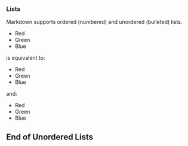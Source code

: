 ### Lists

Markdown supports ordered (numbered) and unordered (bulleted) lists.

*   Red
*   Green
*   Blue

is equivalent to:

+   Red
+   Green
+   Blue

and:

-   Red
-   Green
-   Blue

## End of Unordered Lists


